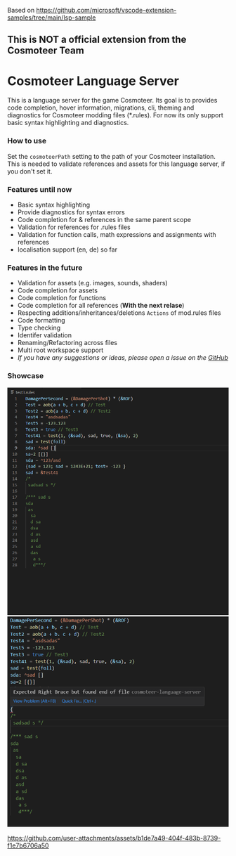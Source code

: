 Based on https://github.com/microsoft/vscode-extension-samples/tree/main/lsp-sample

## This is NOT a official extension from the Cosmoteer Team

# Cosmoteer Language Server

This is a language server for the game Cosmoteer. Its goal is to provides code completion, hover information, migrations, cli, theming and diagnostics for Cosmoteer modding files (\*.rules).
For now its only support basic syntax highlighting and diagnostics.

### How to use
Set the `cosmoteerPath` setting to the path of your Cosmoteer installation. This is needed to validate references and assets for this language server, if you don't set it.

### Features until now

-   Basic syntax highlighting
-   Provide diagnostics for syntax errors
-   Code completion for & references in the same parent scope
-   Validation for references for .rules files
-   Validation for function calls, math expressions and assignments with references
-   localisation support (en, de) so far

### Features in the future
-  Validation for assets (e.g. images, sounds, shaders)
-  Code completion for assets
-  Code completion for functions
-  Code completion for all references (**With the next relase**)
-  Respecting additions/inheritances/deletions `Actions` of mod.rules files
-  Code formatting
-  Type checking
-  Identifer validation
-  Renaming/Refactoring across files
-  Multi root workspace support
- *If you have any suggestions or ideas, please open a issue on the [GitHub](https://github.com/Cosmoteer-Modding-Tools/cosmoteer-lsp/issues)*

### Showcase
![Basic Syntax Highlighting Example Image](https://github.com/Cosmoteer-Modding-Tools/cosmoteer-lsp/blob/master/showcase/syntax_highlighting.png?raw=true)
![Diagnostics for syntax errors Example Image](https://github.com/Cosmoteer-Modding-Tools/cosmoteer-lsp/blob/master/showcase/diagnostics.png?raw=true)

https://github.com/user-attachments/assets/b1de7a49-404f-483b-8739-f1e7b6706a50

